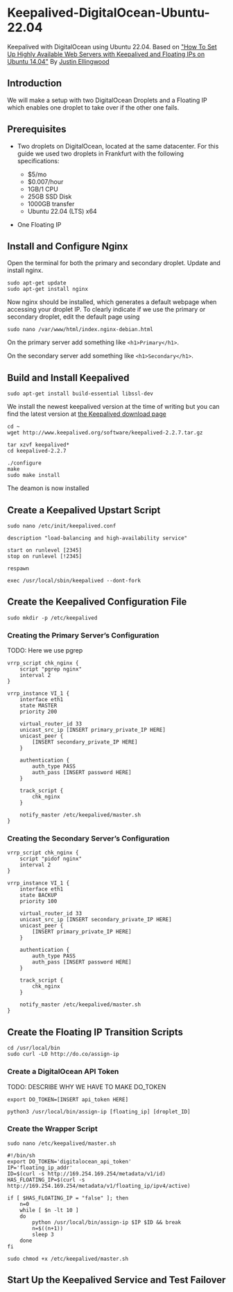 # Keepalived-DigitalOcean-Ubuntu-22.04
Keepalived with DigitalOcean using Ubuntu 22.04. Based on ["How To Set Up Highly Available Web Servers with Keepalived and Floating IPs on Ubuntu 14.04"](https://www.digitalocean.com/community/tutorials/how-to-set-up-highly-available-web-servers-with-keepalived-and-floating-ips-on-ubuntu-14-04)
 By [Justin Ellingwood](https://www.digitalocean.com/community/users/jellingwood)
 
 
## Introduction
We will make a setup with two DigitalOcean Droplets and a Floating IP which enables one droplet to take over if the other one fails.

## Prerequisites

* Two droplets on DigitalOcean, located at the same datacenter. For this guide we used two droplets in Frankfurt with the following specifications:
  * $5/mo
  * $0.007/hour
  * 1GB/1 CPU
  * 25GB SSD Disk
  * 1000GB transfer
  * Ubuntu 22.04 (LTS) x64

* One Floating IP

## Install and Configure Nginx

Open the terminal for both the primary and secondary droplet. Update and install nginx.

```
sudo apt-get update
sudo apt-get install nginx
```

Now nginx should be installed, which generates a default webpage when accessing your droplet IP.
To clearly indicate if we use the primary or secondary droplet, edit the default page using
```
sudo nano /var/www/html/index.nginx-debian.html
```

On the primary server add something like `<h1>Primary</h1>`.

On the secondary server add something like `<h1>Secondary</h1>`.

## Build and Install Keepalived

```
sudo apt-get install build-essential libssl-dev
```

We install the newest keepalived version at the time of writing but you can find the latest version at [the Keepalived download page](https://www.keepalived.org/download.html#)
```
cd ~
wget http://www.keepalived.org/software/keepalived-2.2.7.tar.gz
```

```
tar xzvf keepalived*
cd keepalived-2.2.7
```

```
./configure
make
sudo make install
```
The deamon is now installed
## Create a Keepalived Upstart Script
```
sudo nano /etc/init/keepalived.conf
```

```
description "load-balancing and high-availability service"

start on runlevel [2345]
stop on runlevel [!2345]

respawn

exec /usr/local/sbin/keepalived --dont-fork
```
## Create the Keepalived Configuration File
```
sudo mkdir -p /etc/keepalived
```
### Creating the Primary Server’s Configuration
TODO: Here we use pgrep
```
vrrp_script chk_nginx {
    script "pgrep nginx"
    interval 2
}

vrrp_instance VI_1 {
    interface eth1
    state MASTER
    priority 200

    virtual_router_id 33
    unicast_src_ip [INSERT primary_private_IP HERE]
    unicast_peer {
        [INSERT secondary_private_IP HERE]
    }

    authentication {
        auth_type PASS
        auth_pass [INSERT password HERE]
    }

    track_script {
        chk_nginx
    }

    notify_master /etc/keepalived/master.sh
}
```

### Creating the Secondary Server’s Configuration
```
vrrp_script chk_nginx {
    script "pidof nginx"
    interval 2
}

vrrp_instance VI_1 {
    interface eth1
    state BACKUP
    priority 100

    virtual_router_id 33
    unicast_src_ip [INSERT secondary_private_IP HERE]
    unicast_peer {
        [INSERT primary_private_IP HERE]
    }

    authentication {
        auth_type PASS
        auth_pass [INSERT password HERE]
    }

    track_script {
        chk_nginx
    }

    notify_master /etc/keepalived/master.sh
}
```

## Create the Floating IP Transition Scripts
```
cd /usr/local/bin
sudo curl -LO http://do.co/assign-ip
```

### Create a DigitalOcean API Token
TODO: DESCRIBE WHY WE HAVE TO MAKE DO_TOKEN
```
export DO_TOKEN=[INSERT api_token HERE]
```


```
python3 /usr/local/bin/assign-ip [floating_ip] [droplet_ID]
```

### Create the Wrapper Script
```console
sudo nano /etc/keepalived/master.sh
```

```
#!/bin/sh
export DO_TOKEN='digitalocean_api_token'
IP='floating_ip_addr'
ID=$(curl -s http://169.254.169.254/metadata/v1/id)
HAS_FLOATING_IP=$(curl -s http://169.254.169.254/metadata/v1/floating_ip/ipv4/active)

if [ $HAS_FLOATING_IP = "false" ]; then
    n=0
    while [ $n -lt 10 ]
    do
        python /usr/local/bin/assign-ip $IP $ID && break
        n=$((n+1))
        sleep 3
    done
fi
```

```
sudo chmod +x /etc/keepalived/master.sh
```

## Start Up the Keepalived Service and Test Failover
```

```
